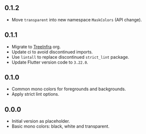 ## 0.1.2

- Move `transparent` into new namespace `MaskColors` (API change).

## 0.1.1

- Migrate to [TreeInfra](https://github.com/treeinfra) org.
- Update ci to avoid discontinued imports.
- Use `lintall` to replace discontinued `strict_lint` package.
- Update Flutter version code to `3.22.0`.

## 0.1.0

- Common mono colors for foregrounds and backgrounds.
- Apply strict lint options.

## 0.0.0

- Initial version as placeholder.
- Basic mono colors: black, white and transparent.
